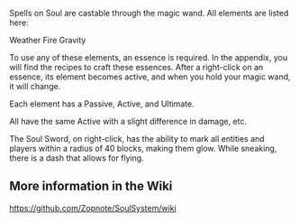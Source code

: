 
Spells on Soul are castable through the magic wand. All elements are listed here:

Weather
Fire
Gravity

To use any of these elements, an essence is required. In the appendix, you will find the recipes to craft these essences. After a right-click on an essence, its element becomes active, and when you hold your magic wand, it will change.

Each element has a Passive, Active, and Ultimate.

All have the same Active with a slight difference in damage, etc.

The Soul Sword, on right-click, has the ability to mark all entities and players within a radius of 40 blocks, making them glow. While sneaking, there is a dash that allows for flying.

## **More information in the Wiki**
https://github.com/Zopnote/SoulSystem/wiki
